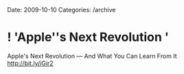 Date: 2009-10-10
Categories: /archive

# ! 'Apple''s Next Revolution '

Apple&#39;s Next Revolution — And What You Can Learn From It <a href="http://bit.ly/iGir2" rel="nofollow">http://bit.ly/iGir2</a>
